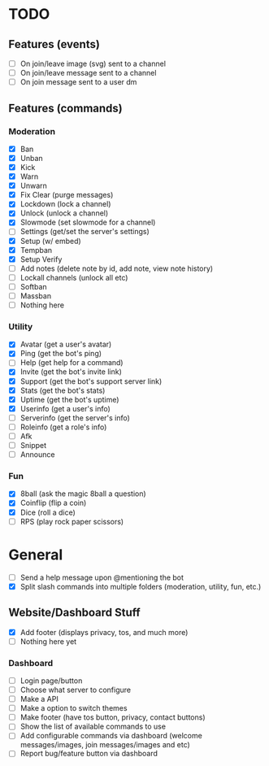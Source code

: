 # TODO

## Features (events)

- [ ] On join/leave image (svg) sent to a channel
- [ ] On join/leave message sent to a channel
- [ ] On join message sent to a user dm

## Features (commands)

### Moderation

- [x] Ban
- [x] Unban
- [x] Kick
- [x] Warn
- [x] Unwarn
- [x] Fix Clear (purge messages)
- [x] Lockdown (lock a channel)
- [x] Unlock (unlock a channel)
- [x] Slowmode (set slowmode for a channel)
- [ ] Settings (get/set the server's settings)
- [x] Setup (w/ embed)
- [x] Tempban
- [x] Setup Verify
- [ ] Add notes (delete note by id, add note, view note history)
- [ ] Lockall channels (unlock all etc)
- [ ] Softban
- [ ] Massban
- [ ] Nothing here

### Utility

- [x] Avatar (get a user's avatar)
- [x] Ping (get the bot's ping)
- [ ] Help (get help for a command)
- [x] Invite (get the bot's invite link)
- [x] Support (get the bot's support server link)
- [x] Stats (get the bot's stats)
- [X] Uptime (get the bot's uptime)
- [x] Userinfo (get a user's info)
- [ ] Serverinfo (get the server's info)
- [ ] Roleinfo (get a role's info)
- [ ] Afk
- [ ] Snippet
- [ ] Announce

### Fun

- [x] 8ball (ask the magic 8ball a question)
- [X] Coinflip (flip a coin)
- [X] Dice (roll a dice)
- [ ] RPS (play rock paper scissors)

# General

- [ ] Send a help message upon @mentioning the bot
- [x] Split slash commands into multiple folders (moderation, utility, fun, etc.)

## Website/Dashboard Stuff

- [x] Add footer (displays privacy, tos, and much more)
- [ ] Nothing here yet

### Dashboard

- [ ] Login page/button
- [ ] Choose what server to configure
- [ ] Make a API
- [ ] Make a option to switch themes
- [ ] Make footer (have tos button, privacy, contact buttons)
- [ ] Show the list of available commands to use
- [ ] Add configurable commands via dashboard (welcome messages/images, join messages/images and etc)
- [ ] Report bug/feature button via dashboard
